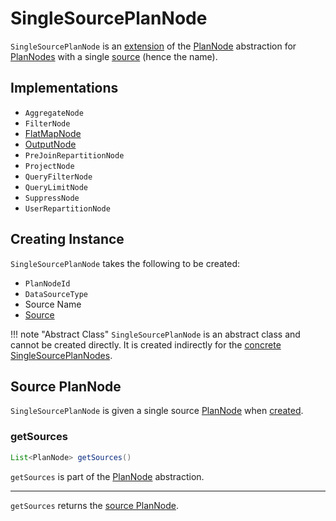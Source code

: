 # SingleSourcePlanNode

`SingleSourcePlanNode` is an [extension](#contract) of the [PlanNode](PlanNode.md) abstraction for [PlanNodes](#implementations) with a single [source](#source) (hence the name).

## Implementations

* `AggregateNode`
* `FilterNode`
* [FlatMapNode](FlatMapNode.md)
* [OutputNode](OutputNode.md)
* `PreJoinRepartitionNode`
* `ProjectNode`
* `QueryFilterNode`
* `QueryLimitNode`
* `SuppressNode`
* `UserRepartitionNode`

## Creating Instance

`SingleSourcePlanNode` takes the following to be created:

* <span id="id"> `PlanNodeId`
* <span id="nodeOutputType"> `DataSourceType`
* <span id="sourceName"> Source Name
* [Source](PlanNode.md)

!!! note "Abstract Class"
    `SingleSourcePlanNode` is an abstract class and cannot be created directly. It is created indirectly for the [concrete SingleSourcePlanNodes](#implementations).

## <span id="source"><span id="getSource"><span id="getSources"> Source PlanNode

`SingleSourcePlanNode` is given a single source [PlanNode](PlanNode.md) when [created](#creating-instance).

### getSources

```java
List<PlanNode> getSources()
```

`getSources` is part of the [PlanNode](PlanNode.md#getSources) abstraction.

---

`getSources` returns the [source PlanNode](#source).

